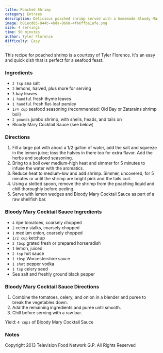 ```yaml
---
title: Poached Shrimp
category: Entrees
description: Delicious poached shrimp served with a homemade Bloody Mary cocktail sauce. Perfect for a raw shellfish bar.
image: b81ecd85-844b-4bda-8668-4f66ffba1afe.png
size: 4 servings
time: 50 minutes
author: Tyler Florence
difficulty: Easy
---
```


This recipe for poached shrimp is a courtesy of Tyler Florence. It's an easy and quick dish that is perfect for a seafood feast.

### Ingredients

* `2 tsp` sea salt
* `2` lemons, halved, plus more for serving
* `3` bay leaves
* `1 handful` fresh thyme leaves
* `1 handful` fresh flat-leaf parsley
* `1/4 cup` seafood seasoning (recommended: Old Bay or Zatarains shrimp boil)
* `2 pounds` jumbo shrimp, with shells, heads, and tails on
* Bloody Mary Cocktail Sauce (see below)

### Directions

1. Fill a large pot with about a 1/2 gallon of water, add the salt and squeeze in the lemon juice; toss the halves in there too for extra flavor. Add the herbs and seafood seasoning.
2. Bring to a boil over medium-high heat and simmer for 5 minutes to infuse the water with the aromatics.
3. Reduce heat to medium-low and add shrimp. Simmer, uncovered, for 5 minutes or until the shrimp are bright pink and the tails curl.
4. Using a slotted spoon, remove the shrimp from the poaching liquid and chill thoroughly before peeling.
5. Serve with lemon wedges and Bloody Mary Cocktail Sauce as part of a raw shellfish bar.

### Bloody Mary Cocktail Sauce Ingredients

* `4` ripe tomatoes, coarsely chopped
* `2` celery stalks, coarsely chopped
* `1` medium onion, coarsely chopped
* `1/2 cup` ketchup
* `2 tbsp` grated fresh or prepared horseradish
* `1` lemon, juiced
* `2 tsp` hot sauce
* `1 tbsp` Worcestershire sauce
* `1 shot` pepper vodka
* `1 tsp` celery seed
* Sea salt and freshly ground black pepper

### Bloody Mary Cocktail Sauce Directions

1. Combine the tomatoes, celery, and onion in a blender and puree to break the vegetables down.
2. Add the remaining ingredients and puree until smooth.
3. Chill before serving with a raw bar.

Yield: `4 cups` of Bloody Mary Cocktail Sauce

### Notes

Copyright 2013 Television Food Network G.P. All Rights Reserved